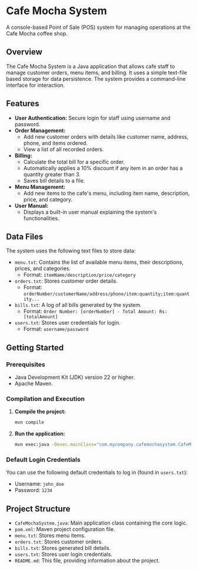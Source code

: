 # Cafe Mocha System

A console-based Point of Sale (POS) system for managing operations at the Cafe Mocha coffee shop.

## Overview

The Cafe Mocha System is a Java application that allows cafe staff to manage customer orders, menu items, and billing. It uses a simple text-file based storage for data persistence. The system provides a command-line interface for interaction.

## Features

*   **User Authentication:** Secure login for staff using username and password.
*   **Order Management:**
    *   Add new customer orders with details like customer name, address, phone, and items ordered.
    *   View a list of all recorded orders.
*   **Billing:**
    *   Calculate the total bill for a specific order.
    *   Automatically applies a 10% discount if any item in an order has a quantity greater than 3.
    *   Saves bill details to a file.
*   **Menu Management:**
    *   Add new items to the cafe's menu, including item name, description, price, and category.
*   **User Manual:**
    *   Displays a built-in user manual explaining the system's functionalities.

## Data Files

The system uses the following text files to store data:

*   `menu.txt`: Contains the list of available menu items, their descriptions, prices, and categories.
    *   Format: `itemName/description/price/category`
*   `orders.txt`: Stores customer order details.
    *   Format: `orderNumber/customerName/address/phone/item:quantity;item:quantity...`
*   `bills.txt`: A log of all bills generated by the system.
    *   Format: `Order Number: [orderNumber] - Total Amount: Rs:[totalAmount]`
*   `users.txt`: Stores user credentials for login.
    *   Format: `username/password`

## Getting Started

### Prerequisites

*   Java Development Kit (JDK) version 22 or higher.
*   Apache Maven.

### Compilation and Execution

1.  **Compile the project:**
    ```bash
    mvn compile
    ```
2.  **Run the application:**
    ```bash
    mvn exec:java -Dexec.mainClass="com.mycompany.cafemochasystem.CafeMochaSystem"
    ```

### Default Login Credentials

You can use the following default credentials to log in (found in `users.txt`):

*   Username: `john_doe`
*   Password: `1234`

## Project Structure

*   `CafeMochaSystem.java`: Main application class containing the core logic.
*   `pom.xml`: Maven project configuration file.
*   `menu.txt`: Stores menu items.
*   `orders.txt`: Stores customer orders.
*   `bills.txt`: Stores generated bill details.
*   `users.txt`: Stores user login credentials.
*   `README.md`: This file, providing information about the project.
